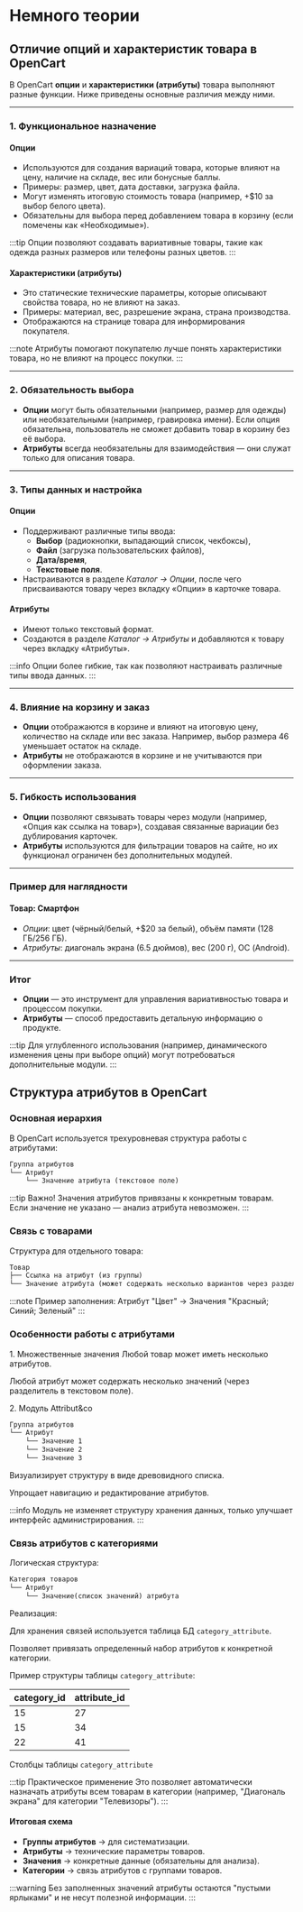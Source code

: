 ﻿---
sidebar_position: 1
---

# Немного теории

## Отличие опций и характеристик товара в OpenCart

В OpenCart **опции** и **характеристики (атрибуты)** товара выполняют разные функции. Ниже приведены основные различия между ними.

---

### 1. Функциональное назначение

#### **Опции**

- Используются для создания вариаций товара, которые влияют на цену, наличие на складе, вес или бонусные баллы.
- Примеры: размер, цвет, дата доставки, загрузка файла.
- Могут изменять итоговую стоимость товара (например, +$10 за выбор белого цвета).
- Обязательны для выбора перед добавлением товара в корзину (если помечены как «Необходимые»).

:::tip
Опции позволяют создавать вариативные товары, такие как одежда разных размеров или телефоны разных цветов.
:::

#### **Характеристики (атрибуты)**

- Это статические технические параметры, которые описывают свойства товара, но не влияют на заказ.
- Примеры: материал, вес, разрешение экрана, страна производства.
- Отображаются на странице товара для информирования покупателя.

:::note
Атрибуты помогают покупателю лучше понять характеристики товара, но не влияют на процесс покупки.
:::

---

### 2. Обязательность выбора

- **Опции** могут быть обязательными (например, размер для одежды) или необязательными (например, гравировка имени). Если опция обязательна, пользователь не сможет добавить товар в корзину без её выбора.
- **Атрибуты** всегда необязательны для взаимодействия — они служат только для описания товара.

---

### 3. Типы данных и настройка

#### **Опции**

- Поддерживают различные типы ввода:
  - **Выбор** (радиокнопки, выпадающий список, чекбоксы),
  - **Файл** (загрузка пользовательских файлов),
  - **Дата/время**,
  - **Текстовые поля**.
- Настраиваются в разделе *Каталог → Опции*, после чего присваиваются товару через вкладку «Опции» в карточке товара.

#### **Атрибуты**

- Имеют только текстовый формат.
- Создаются в разделе *Каталог → Атрибуты* и добавляются к товару через вкладку «Атрибуты».

:::info
Опции более гибкие, так как позволяют настраивать различные типы ввода данных.
:::

---

### 4. Влияние на корзину и заказ

- **Опции** отображаются в корзине и влияют на итоговую цену, количество на складе или вес заказа. Например, выбор размера 46 уменьшает остаток на складе.
- **Атрибуты** не отображаются в корзине и не учитываются при оформлении заказа.

---

### 5. Гибкость использования

- **Опции** позволяют связывать товары через модули (например, «Опция как ссылка на товар»), создавая связанные вариации без дублирования карточек.
- **Атрибуты** используются для фильтрации товаров на сайте, но их функционал ограничен без дополнительных модулей.

---

### Пример для наглядности

#### **Товар: Смартфон**

- *Опции*: цвет (чёрный/белый, +$20 за белый), объём памяти (128 ГБ/256 ГБ).
- *Атрибуты*: диагональ экрана (6.5 дюймов), вес (200 г), ОС (Android).

---

### Итог

- **Опции** — это инструмент для управления вариативностью товара и процессом покупки.
- **Атрибуты** — способ предоставить детальную информацию о продукте.

:::tip
Для углубленного использования (например, динамического изменения цены при выборе опций) могут потребоваться дополнительные модули.
:::

## Структура атрибутов в OpenCart

### Основная иерархия

В OpenCart используется трехуровневая структура работы с атрибутами:

```markdown
Группа атрибутов
└── Атрибут
    └── Значение атрибута (текстовое поле)
```

:::tip Важно!
Значения атрибутов привязаны к конкретным товарам. Если значение не указано — анализ атрибута невозможен.
:::

### Связь с товарами

Структура для отдельного товара:

```markdown
Товар
├── Ссылка на атрибут (из группы)
└── Значение атрибута (может содержать несколько вариантов через разделитель)
```

:::note Пример заполнения:
Атрибут "Цвет" → Значения "Красный; Синий; Зеленый"
:::

### Особенности работы с атрибутами

1\. Множественные значения
Любой товар может иметь несколько атрибутов.

Любой атрибут может содержать несколько значений (через разделитель в текстовом поле).

2\. Модуль Attribut&co

```markdown
Группа атрибутов
└── Атрибут
    └── Значение 1
    └── Значение 2
    └── Значение 3
```

Визуализирует структуру в виде древовидного списка.

Упрощает навигацию и редактирование атрибутов.

:::info
Модуль не изменяет структуру хранения данных, только улучшает интерфейс администрирования. 
:::

### Связь атрибутов с категориями

Логическая структура:

```markdown
Категория товаров
└── Атрибут
    └── Значение(список значений) атрибута
```

Реализация:

Для хранения связей используется таблица БД `category_attribute`.

Позволяет привязать определенный набор атрибутов к конкретной категории.

Пример структуры таблицы `category_attribute`:

|category_id|attribute_id|
|---|---|
|15|27|
|15|34|
|22|41|

Столбцы таблицы `category_attribute`

:::tip Практическое применение
Это позволяет автоматически назначать атрибуты всем товарам в категории (например, "Диагональ экрана" для категории "Телевизоры").
:::

#### Итоговая схема

- **Группы атрибутов** → для систематизации.
- **Атрибуты** → технические параметры товаров.
- **Значения** → конкретные данные (обязательны для анализа).
- **Категории** → связь атрибутов с группами товаров.

:::warning
Без заполненных значений атрибуты остаются "пустыми ярлыками" и не несут полезной информации.
:::
